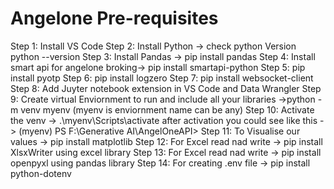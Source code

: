 # Angelone Pre-requisites
Step 1: Install VS Code
Step 2: Install Python -> check python Version python --version
Step 3: Install Pandas -> pip install pandas
Step 4: Install smart api for angelone broking-> pip install smartapi-python
Step 5: pip install pyotp
Step 6: pip install logzero
Step 7: pip install websocket-client  
Step 8: Add Juyter notebook extension in VS Code and Data Wrangler
Step 9: Create virtual Enviornment to run and include all your libraries ->python -m venv myenv (myenv is enviornment name can be any)
Step 10: Activate the venv -> .\myenv\Scripts\activate after activation you could see like this -> (myenv) PS F:\Generative AI\AngelOneAPI>
Step 11: To Visualise our values -> pip install matplotlib
Step 12: For Excel read nad write -> pip install XlsxWriter using excel library 
Step 13: For Excel read nad write -> pip install openpyxl using pandas library 
Step 14: For creating .env file -> pip install python-dotenv
